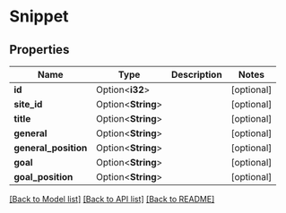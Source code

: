 # Snippet

## Properties

Name | Type | Description | Notes
------------ | ------------- | ------------- | -------------
**id** | Option<**i32**> |  | [optional]
**site_id** | Option<**String**> |  | [optional]
**title** | Option<**String**> |  | [optional]
**general** | Option<**String**> |  | [optional]
**general_position** | Option<**String**> |  | [optional]
**goal** | Option<**String**> |  | [optional]
**goal_position** | Option<**String**> |  | [optional]

[[Back to Model list]](../README.md#documentation-for-models) [[Back to API list]](../README.md#documentation-for-api-endpoints) [[Back to README]](../README.md)


